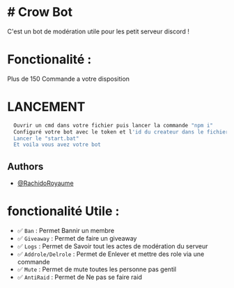 # # Crow Bot 
C'est un bot de modération utile pour les petit serveur discord !
 # Fonctionalité :

Plus de 150 Commande a votre disposition 

# LANCEMENT

```bash
  Ouvrir un cmd dans votre fichier puis lancer la commande "npm i"
  Configuré votre bot avec le token et l'id du createur dans le fichier "config.js"
  Lancer le "start.bat"
  Et voila vous avez votre bot
```

## Authors

- [@RachidoRoyaume](https://www.github.com/RachidoRoyaume)


# fonctionalité  Utile :

- ✅ ``Ban`` : Permet Bannir un membre
- ✅ ``Giveaway`` : Permet de faire un giveaway
- ✅ ``Logs`` : Permet de Savoir tout les actes de modération du serveur
- ✅ ``Addrole/Delrole`` : Permet de Enlever et mettre des role via une commande
- ✅ ``Mute`` : Permet de mute toutes les personne pas gentil
- ✅ ``AntiRaid`` : Permet de Ne pas se faire raid

